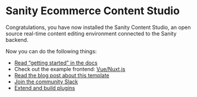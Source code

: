 # Sanity Ecommerce Content Studio

Congratulations, you have now installed the Sanity Content Studio, an open source real-time content editing environment connected to the Sanity backend.

Now you can do the following things:

-   [Read “getting started” in the docs](https://www.sanity.io/docs/introduction/getting-started?utm_source=readme)
-   Check out the example frontend: [Vue/Nuxt.js](https://github.com/sanity-io/example-ecommerce-snipcart-vue)
-   [Read the blog post about this template](https://www.sanity.io/blog/e-commerce-vue-nuxt-snipcart?uutm_source=readme)
-   [Join the community Slack](https://slack.sanity.io/?utm_source=readme)
-   [Extend and build plugins](https://www.sanity.io/docs/content-studio/extending?utm_source=readme)
